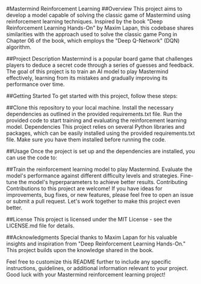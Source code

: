 #Mastermind Reinforcement Learning
##Overview
This project aims to develop a model capable of solving the classic game of Mastermind using reinforcement learning techniques. Inspired by the book "Deep Reinforcement Learning Hands-On" by Maxim Lapan, this codebase shares similarities with the approach used to solve the classic game Pong in Chapter 06 of the book, which employs the "Deep Q-Network" (DQN) algorithm.

##Project Description
Mastermind is a popular board game that challenges players to deduce a secret code through a series of guesses and feedback. The goal of this project is to train an AI model to play Mastermind effectively, learning from its mistakes and gradually improving its performance over time.

##Getting Started
To get started with this project, follow these steps:

##Clone this repository to your local machine.
Install the necessary dependencies as outlined in the provided requirements.txt file.
Run the provided code to start training and evaluating the reinforcement learning model.
Dependencies
This project relies on several Python libraries and packages, which can be easily installed using the provided requirements.txt file. Make sure you have them installed before running the code.

##Usage
Once the project is set up and the dependencies are installed, you can use the code to:

##Train the reinforcement learning model to play Mastermind.
Evaluate the model's performance against different difficulty levels and strategies.
Fine-tune the model's hyperparameters to achieve better results.
Contributing
Contributions to this project are welcome! If you have ideas for improvements, bug fixes, or new features, please feel free to open an issue or submit a pull request. Let's work together to make this project even better.

##License
This project is licensed under the MIT License - see the LICENSE.md file for details.

##Acknowledgments
Special thanks to Maxim Lapan for his valuable insights and inspiration from "Deep Reinforcement Learning Hands-On." This project builds upon the knowledge shared in the book.

Feel free to customize this README further to include any specific instructions, guidelines, or additional information relevant to your project. Good luck with your Mastermind reinforcement learning project!
